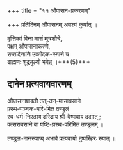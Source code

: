 +++
title = "११ औपासन-प्रकरणम्"

+++
प्रतिदिनम् औपासनम् अवश्यं कुर्यात् ।  

मृत्तिकां विना मासं मूत्रशौचे,  
पक्षम् औपासनाकरणे,  
सप्तदिनानि उष्णोदक-स्नाने च  
ब्राह्मणः शूद्रतुल्यो भवेत् ।+++(5)+++ 

## दानेन प्रत्यवायवारणम्
औपासनाशक्तौ तत्-तन्-मासावसाने  
प्रस्थ-पञ्चक-परि-मित तण्डुलं  
स्व-धर्म-निरताय दरिद्राय श्री-वैष्णवाय दद्यात् ;  
वत्सरावसाने वा षष्टि-प्रस्थ-परिमितं तण्डुलम् । 

तण्डुल-दानस्याप्य् अभावे प्रत्यवायो दुष्परिहरः स्यात् ॥